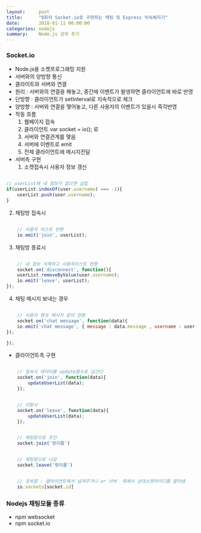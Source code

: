 ```yaml
---
layout:     post
title:      "8회차 Socket.io로 구현하는 채팅 및 Express 익숙해지기"
date:       2018-01-11 00:00:00
categories: nodejs
summary:    Node.js 강의 후기
---
```


### Socket.io

- Node.js용 소켓프로그래밍 지원
- 서버와의 양방향 통신
- 클라이트와 서버와 연결
- 원리 : 서버와의 연결을 해놓고, 중간에 이벤트가 발생하면 클라이언트에 바로 반영
- 단방향 : 클라이언트가 setInterval로 지속적으로 체크
- 양방향 : 서버와 연결을 맺어놓고, 다른 사용자의 이벤트가 있을시 즉각반영 
- 작동 흐름
  1) 웹페이지 접속
  2) 클라이언트 var socket = io(); 로
  3) 서버와 연결관계를 맺음
  4) 서버에 이벤트로 emit
  5) 전체 클라이언트에 메시지전달
- 서버측 구현
  1) 소켓접속시 사용자 정보 갱신
  
```javascript

// userList에 내 정보가 없으면 삽입
if(userList.indexOf(user.username) === -1){
    userList.push(user.username);
}

```

  2) 채팅방 접속시

```javascript

    // 사용자 리스트 반환
    io.emit('join', userList);

```

  3) 채팅방 종료시

```javascript

    // 내 정보 삭제하고 사용자리스트 반환
    socket.on('disconnect', function(){            
    userList.removeByValue(user.username);
    io.emit('leave', userList);
});

```

  4) 채팅 메시지 보내는 경우


```javascript

    // 사용자 명과 메시지 같이 반환
    socket.on('chat message', function(data){
    io.emit('chat message', { message : data.message , username : user.username });
});

});

```

- 클라이언트측 구현

```javascript

    // 접속시 데이터를 update함수로 넘긴다
    socket.on('join', function(data){
        updateUserList(data);
    });

```

```javascript

    // 이탈시
    socket.on('leave', function(data){
        updateUserList(data);
    });

```

```javascript

    // 채팅방으로 조인
    socket.join('방이름')

```

```javascript

    // 채팅방으로 나감
    socket.leave('방이름')

```

```javascript

    // 귓속말 : 클라이언트에서 넘겨주거나 or 서버  측에서 상대소켓아이디를 알아냄
    io.sockets[socket.id]

```

### Nodejs 채팅모듈 종류

- npm websocket
- npm socket.io
